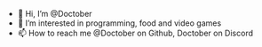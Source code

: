 - 👋 Hi, I’m @Doctober
- 👀 I’m interested in programming, food and video games
- 📫 How to reach me @Doctober on Github, Doctober on Discord

<!---
Doctober/Doctober is a ✨ special ✨ repository because its `README.md` (this file) appears on your GitHub profile.
You can click the Preview link to take a look at your changes.
--->
